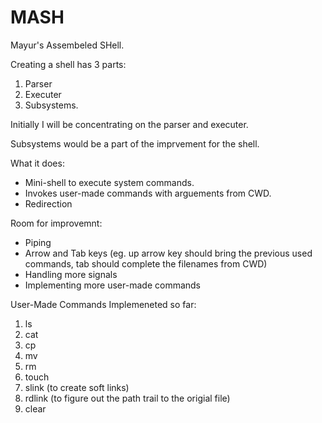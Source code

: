 # MASH
Mayur's Assembeled SHell.

Creating a shell has 3 parts:
1. Parser
2. Executer
3. Subsystems.

Initially I will be concentrating on the parser and executer. 

Subsystems would be a part of the imprvement for the shell.

What it does:
* Mini-shell to execute system commands.
* Invokes user-made commands with arguements from CWD.
* Redirection

Room for improvemnt:
* Piping
* Arrow and Tab keys (eg. up arrow key should bring the previous used commands, tab should complete the filenames from CWD)
* Handling more signals
* Implementing more user-made commands

User-Made Commands Implemeneted so far:
1. ls
2. cat
3. cp
4. mv
5. rm
6. touch
7. slink (to create soft links)
8. rdlink (to figure out the path trail to the origial file)
9. clear
